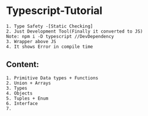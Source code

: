 # Typescript-Tutorial

```
1. Type Safety -[Static Checking]
2. Just Development Tool(Finally it converted to JS) 
Note: npm i -D typescript //DevDependency
3. Wrapper above JS
4. It shows Error in compile time
```



## Content:
```
1. Primitive Data types + Functions
2. Union + Arrays
3. Types
4. Objects
5. Tuples + Enum
6. Interface
7. 
```

